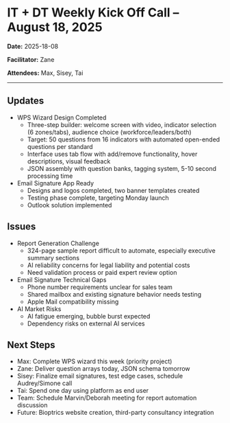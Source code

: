 # IT + DT Weekly Kick Off Call – August 18, 2025

**Date:** 2025-18-08

**Facilitator:** Zane

**Attendees:** Max, Sisey, Tai

---

## Updates

- WPS Wizard Design Completed
  - Three-step builder: welcome screen with video, indicator selection (6 zones/tabs), audience choice (workforce/leaders/both)
  - Target: 50 questions from 16 indicators with automated open-ended questions per standard
  - Interface uses tab flow with add/remove functionality, hover descriptions, visual feedback
  - JSON assembly with question banks, tagging system, 5-10 second processing time
- Email Signature App Ready
  - Designs and logos completed, two banner templates created
  - Testing phase complete, targeting Monday launch
  - Outlook solution implemented

## Issues

- Report Generation Challenge
  - 324-page sample report difficult to automate, especially executive summary sections
  - AI reliability concerns for legal liability and potential costs
  - Need validation process or paid expert review option
- Email Signature Technical Gaps
  - Phone number requirements unclear for sales team
  - Shared mailbox and existing signature behavior needs testing
  - Apple Mail compatibility missing
- AI Market Risks
  - AI fatigue emerging, bubble burst expected
  - Dependency risks on external AI services

## Next Steps

- Max: Complete WPS wizard this week (priority project)
- Zane: Deliver question arrays today, JSON schema tomorrow
- Sisey: Finalize email signatures, test edge cases, schedule Audrey/Simone call
- Tai: Spend one day using platform as end user
- Team: Schedule Marvin/Deborah meeting for report automation discussion
- Future: Bioptrics website creation, third-party consultancy integration
